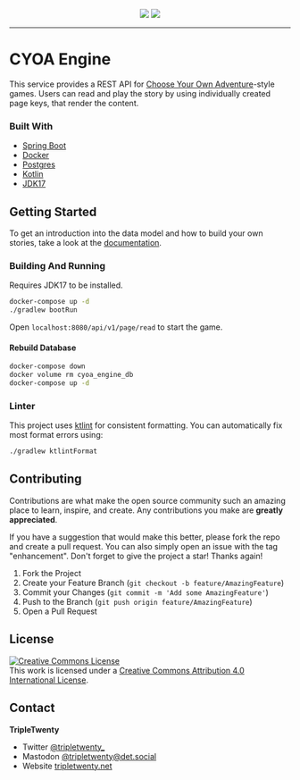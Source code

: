 <p align="center">
<img src="https://user-images.githubusercontent.com/7290445/223841570-4994b5e0-facd-4127-856d-dba4f13bc386.png#gh-light-mode-only">
<img src="https://user-images.githubusercontent.com/7290445/223841566-35776e35-d6b0-4f09-b015-c92255250ec8.png#gh-dark-mode-only">
</p>

---

# CYOA Engine

This service provides a REST API for [Choose Your Own Adventure](https://en.wikipedia.org/wiki/Choose_Your_Own_Adventure)-style games.
Users can read and play the story by using individually created page keys, that render the content.

### Built With

* [Spring Boot](https://spring.io/)
* [Docker](https://www.docker.com/)
* [Postgres](https://www.postgresql.org/)
* [Kotlin](https://kotlinlang.org/)
* [JDK17](https://adoptium.net/de/temurin/releases/)

## Getting Started

To get an introduction into the data model and how to build your own stories, 
take a look at the [documentation](/docs/README.md).

### Building And Running

Requires JDK17 to be installed.

```bash
docker-compose up -d
./gradlew bootRun
```

Open `localhost:8080/api/v1/page/read` to start the game.

#### Rebuild Database
```bash
docker-compose down
docker volume rm cyoa_engine_db
docker-compose up -d
```

### Linter
This project uses [ktlint](https://github.com/pinterest/ktlint) for consistent formatting.
You can automatically fix most format errors using:
```bash
./gradlew ktlintFormat
```

## Contributing

Contributions are what make the open source community such an amazing place to learn, inspire, and create. 
Any contributions you make are **greatly appreciated**.

If you have a suggestion that would make this better, please fork the repo and create a pull request. 
You can also simply open an issue with the tag "enhancement".
Don't forget to give the project a star! Thanks again!

1. Fork the Project
2. Create your Feature Branch (`git checkout -b feature/AmazingFeature`)
3. Commit your Changes (`git commit -m 'Add some AmazingFeature'`)
4. Push to the Branch (`git push origin feature/AmazingFeature`)
5. Open a Pull Request

<!-- LICENSE -->
## License

<a rel="license" href="http://creativecommons.org/licenses/by/4.0/"><img alt="Creative Commons License" style="border-width:0" src="https://i.creativecommons.org/l/by/4.0/88x31.png" /></a><br />This work is licensed under a <a rel="license" href="http://creativecommons.org/licenses/by/4.0/">Creative Commons Attribution 4.0 International License</a>.

<!-- CONTACT -->
## Contact

<b>TripleTwenty</b> 
- Twitter [@tripletwenty_](https://twitter.com/tripletwenty_)
- Mastodon [@tripletwenty@det.social](https://det.social/web/@tripletwenty)
- Website [tripletwenty.net](https://tripletwenty.net)
